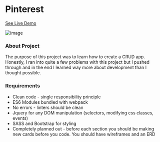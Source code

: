 # Pinterest

[See Live Demo](https://pinterest-3deb6.web.app/)

![image](https://imgur.com/oSziOSC)


### About Project
The purpose of this project was to learn how to create a CRUD app. Honestly, I ran into quite a few problems with this project but I pushed through and in the end I learned way more about development than I thought possible.


### Requirements
* Clean code - single responsibility principle
* ES6 Modules bundled with webpack
* No errors - linters should be clean
* Jquery for any DOM manipulation (selectors, modifying css classes, events)
* SASS and Bootstrap for styling
* Completely planned out - before each section you should be making new cards before you code.  You should have wireframes and an ERD
